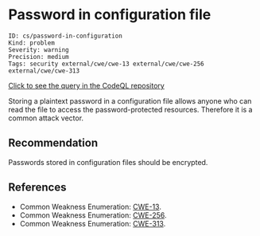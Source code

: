 # Password in configuration file

```
ID: cs/password-in-configuration
Kind: problem
Severity: warning
Precision: medium
Tags: security external/cwe/cwe-13 external/cwe/cwe-256 external/cwe/cwe-313

```
[Click to see the query in the CodeQL repository](https://github.com/github/codeql/tree/main/csharp/ql/src/Configuration/PasswordInConfigurationFile.ql)

Storing a plaintext password in a configuration file allows anyone who can read the file to access the password-protected resources. Therefore it is a common attack vector.


## Recommendation
Passwords stored in configuration files should be encrypted.


## References
* Common Weakness Enumeration: [CWE-13](https://cwe.mitre.org/data/definitions/13.html).
* Common Weakness Enumeration: [CWE-256](https://cwe.mitre.org/data/definitions/256.html).
* Common Weakness Enumeration: [CWE-313](https://cwe.mitre.org/data/definitions/313.html).